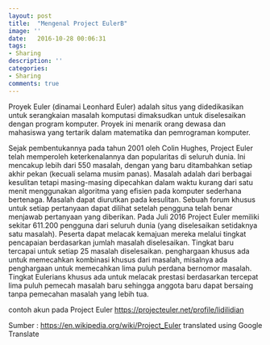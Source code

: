 ```yaml
---
layout: post
title:  "Mengenal Project EulerB"
image: ''
date:   2016-10-28 00:06:31
tags:
- Sharing
description: ''
categories:
- Sharing
comments: true
---
```


Proyek Euler (dinamai Leonhard Euler) adalah situs yang didedikasikan untuk serangkaian masalah komputasi dimaksudkan untuk diselesaikan dengan program komputer. Proyek ini menarik orang dewasa dan mahasiswa yang tertarik dalam matematika dan pemrograman komputer.

<!--more-->

Sejak pembentukannya pada tahun 2001 oleh Colin Hughes, Project Euler telah memperoleh keterkenalannya dan popularitas di seluruh dunia. Ini mencakup lebih dari 550 masalah, dengan yang baru ditambahkan setiap akhir pekan (kecuali selama musim panas). Masalah adalah dari berbagai kesulitan tetapi masing-masing dipecahkan dalam waktu kurang dari satu menit menggunakan algoritma yang efisien pada komputer sederhana bertenaga. Masalah dapat diurutkan pada kesulitan. Sebuah forum khusus untuk setiap pertanyaan dapat dilihat setelah pengguna telah benar menjawab pertanyaan yang diberikan. Pada Juli 2016 Project Euler memiliki sekitar 611.200 pengguna dari seluruh dunia (yang diselesaikan setidaknya satu masalah). Peserta dapat melacak kemajuan mereka melalui tingkat pencapaian berdasarkan jumlah masalah diselesaikan. Tingkat baru tercapai untuk setiap 25 masalah diselesaikan. penghargaan khusus ada untuk memecahkan kombinasi khusus dari masalah, misalnya ada penghargaan untuk memecahkan lima puluh perdana bernomor masalah. Tingkat Eulerians khusus ada untuk melacak prestasi berdasarkan tercepat lima puluh pemecah masalah baru sehingga anggota baru dapat bersaing tanpa pemecahan masalah yang lebih tua.

contoh akun pada Project Euler https://projecteuler.net/profile/lidilidian

Sumber : https://en.wikipedia.org/wiki/Project_Euler translated using Google Translate
